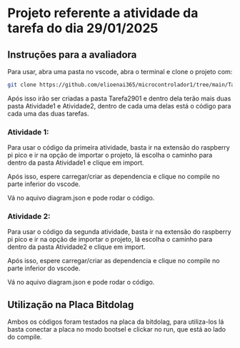 # Projeto referente a atividade da tarefa do dia 29/01/2025

## Instruções para a avaliadora

Para usar, abra uma pasta no vscode, abra o terminal e clone o projeto com:

```bash
git clone https://github.com/elioenai365/microcontrolador1/tree/main/Tarefa2901
```

Após isso irão ser criadas a pasta Tarefa2901 e dentro dela terão mais duas pasta Atividade1 e Atividade2, dentro de cada uma delas está o código para cada uma das duas tarefas.

### Atividade 1:
Para usar o código da primeira atividade, basta ir na extensão do raspberry pi pico e ir na opção de importar o projeto, lá escolha o caminho para dentro da pasta Atividade1 e clique em import.

Após isso, espere carregar/criar as dependencia e clique no compile no parte inferior do vscode.

Vá no aquivo diagram.json e pode rodar o código. 

### Atividade 2:
Para usar o código da segunda atividade, basta ir na extensão do raspberry pi pico e ir na opção de importar o projeto, lá escolha o caminho para dentro da pasta Atividade2 e clique em import.

Após isso, espere carregar/criar as dependencia e clique no compile no parte inferior do vscode.

Vá no aquivo diagram.json e pode rodar o código. 

## Utilização na Placa Bitdolag
Ambos os códigos foram testados na placa da bitdolag, para utiliza-los lá basta conectar a placa no modo bootsel e clickar no run, que está ao lado do compile.
